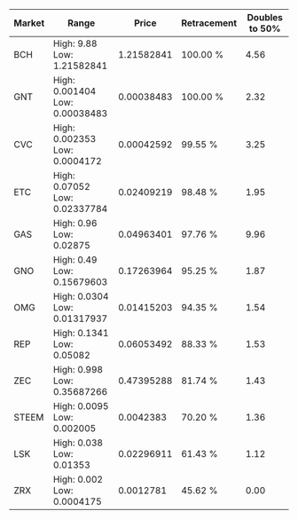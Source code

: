 | Market | Range | Price| Retracement | Doubles to 50% |
| --- | --- | --- | --- | --- |
| BCH | High: 9.88<br />Low: 1.21582841 | 1.21582841 | 100.00 % | 4.56 |
| GNT | High: 0.001404<br />Low: 0.00038483 | 0.00038483 | 100.00 % | 2.32 |
| CVC | High: 0.002353<br />Low: 0.0004172 | 0.00042592 | 99.55 % | 3.25 |
| ETC | High: 0.07052<br />Low: 0.02337784 | 0.02409219 | 98.48 % | 1.95 |
| GAS | High: 0.96<br />Low: 0.02875 | 0.04963401 | 97.76 % | 9.96 |
| GNO | High: 0.49<br />Low: 0.15679603 | 0.17263964 | 95.25 % | 1.87 |
| OMG | High: 0.0304<br />Low: 0.01317937 | 0.01415203 | 94.35 % | 1.54 |
| REP | High: 0.1341<br />Low: 0.05082 | 0.06053492 | 88.33 % | 1.53 |
| ZEC | High: 0.998<br />Low: 0.35687266 | 0.47395288 | 81.74 % | 1.43 |
| STEEM | High: 0.0095<br />Low: 0.002005 | 0.0042383 | 70.20 % | 1.36 |
| LSK | High: 0.038<br />Low: 0.01353 | 0.02296911 | 61.43 % | 1.12 |
| ZRX | High: 0.002<br />Low: 0.0004175 | 0.0012781 | 45.62 % | 0.00 |
